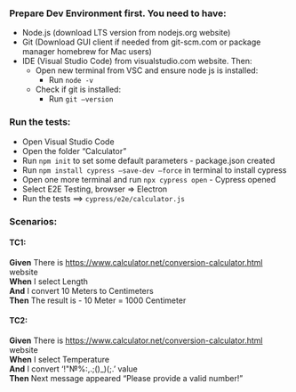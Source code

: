 ### Prepare Dev Environment first. You need to have:

- Node.js (download LTS version from nodejs.org website)
- Git (Download GUI client if needed from git-scm.com or package manager homebrew for Mac users)
- IDE (Visual Studio Code) from visualstudio.com website. Then:
    - Open new terminal from VSC and ensure node js is installed:
        - Run `node -v`
    - Check if git is installed:
        - Run `git —version`


### Run the tests:

- Open Visual Studio Code
- Open the folder “Calculator”
- Run `npm init` to set some default parameters - package.json created
- Run `npm install cypress —save-dev —force` in terminal to install cypress
- Open one more terminal and run `npx cypress open` - Cypress opened
- Select E2E Testing, browser => Electron
- Run the tests ==> `cypress/e2e/calculator.js`  

### Scenarios:
#### TC1:
**Given** There is https://www.calculator.net/conversion-calculator.html website  
**When** I select Length  
**And** I convert 10 Meters to Centimeters  
**Then** The result is -  10 Meter = 1000 Centimeter  


#### TC2:
**Given** There is https://www.calculator.net/conversion-calculator.html website    
**When** I select Temperature  
**And** I convert ‘!"№%:,.;()_)(;.’ value  
**Then** Next message appeared “Please provide a valid number!”  
